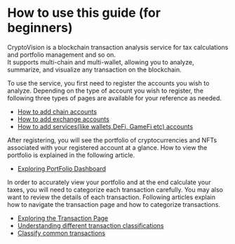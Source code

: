 # How to use this guide (for beginners)

CryptoVision is a blockchain transaction analysis service for tax calculations and portfolio management and so on.  
It supports multi-chain and multi-wallet, allowing you to analyze, summarize, and visualize any transaction on the blockchain.

To use the service, you first need to register the accounts you wish to analyze.
Depending on the type of account you wish to register, the following three types of pages are available for your reference as needed.

- [How to add chain accounts](./account-chain.md)
- [How to add exchange accounts](./account-exchange.md)
- [How to add services(like wallets,DeFi, GameFi etc) accounts](./account-service.md)


After registering, you will see the portfolio of cryptocurrencies and NFTs associated with your registered account at a glance.
How to view the portfolio is explained in the following article.

- [Exploring PortFolio Dashboard](./portfolio.md)

In order to accurately view your portfolio and at the end calculate your taxes, you will need to categorize each transaction carefully. You may also want to review the details of each transaction.
Following articles explain how to navigate the transaction page and how to categorize transactions.


- [Exploring the Transaction Page](./transaction-window.md)
- [Understanding different transaction classifications](./transaction-journal.md)
- [Classify common transactions](./transaction-example.md)






